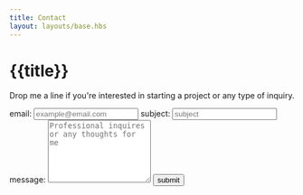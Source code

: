 ```yaml
---
title: Contact
layout: layouts/base.hbs
---
```


<div>
<h1>{{title}}</h1>

Drop me a line if you're interested in starting a project or any type of inquiry.

<div>
    <form action="/" class="flex flex-col sm:w-3/4  py-6 rounded-lg">
    <label for="email">email:</label>
    <input type="email" id="email" class="p-3 border-2" placeholder="example@email.com" required/>
    <label for="subject">subject:</label>
    <input type="text" id="subject" placeholder="subject" class="p-3 border-2" required />
    <label for="message">message:</label>
    <textarea type="text" id="message" placeholder="Professional inquires or any thoughts for me" rows="7" class="p-3 border-2" required></textarea>
    <button class="my-3">submit</button>
    </form>
</div>
